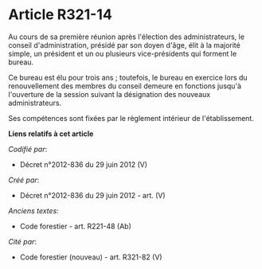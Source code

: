 # Article R321-14

Au cours de sa première réunion après l'élection des administrateurs, le conseil d'administration, présidé par son doyen
d'âge, élit à la majorité simple, un président et un ou plusieurs vice-présidents qui forment le bureau.

Ce bureau est élu pour trois ans ; toutefois, le bureau en exercice lors du renouvellement des membres du conseil demeure en
fonctions jusqu'à l'ouverture de la session suivant la désignation des nouveaux administrateurs.

Ses compétences sont fixées par le règlement intérieur de l'établissement.

**Liens relatifs à cet article**

_Codifié par_:

  - Décret n°2012-836 du 29 juin 2012 (V)

_Créé par_:

  - Décret n°2012-836 du 29 juin 2012 - art. (V)

_Anciens textes_:

  - Code forestier - art. R221-48 (Ab)

_Cité par_:

  - Code forestier (nouveau) - art. R321-82 (V)
